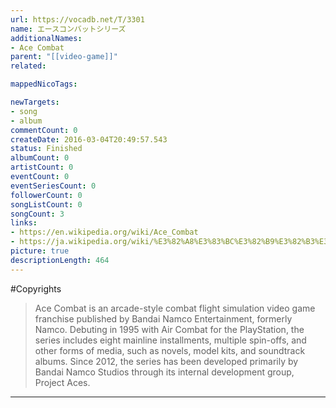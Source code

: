 ```yaml
---
url: https://vocadb.net/T/3301
name: エースコンバットシリーズ
additionalNames: 
- Ace Combat
parent: "[[video-game]]"
related:

mappedNicoTags:

newTargets:
- song
- album
commentCount: 0
createDate: 2016-03-04T20:49:57.543
status: Finished
albumCount: 0
artistCount: 0
eventCount: 0
eventSeriesCount: 0
followerCount: 0
songListCount: 0
songCount: 3
links: 
- https://en.wikipedia.org/wiki/Ace_Combat
- https://ja.wikipedia.org/wiki/%E3%82%A8%E3%83%BC%E3%82%B9%E3%82%B3%E3%83%B3%E3%83%90%E3%83%83%E3%83%88%E3%82%B7%E3%83%AA%E3%83%BC%E3%82%BA
picture: true
descriptionLength: 464
---
```


#Copyrights

> Ace Combat is an arcade-style combat flight simulation video game franchise published by Bandai Namco Entertainment, formerly Namco.
Debuting in 1995 with Air Combat for the PlayStation, the series includes eight mainline installments, multiple spin-offs, and other forms of media, such as novels, model kits, and soundtrack albums.
Since 2012, the series has been developed primarily by Bandai Namco Studios through its internal development group, Project Aces.

---

